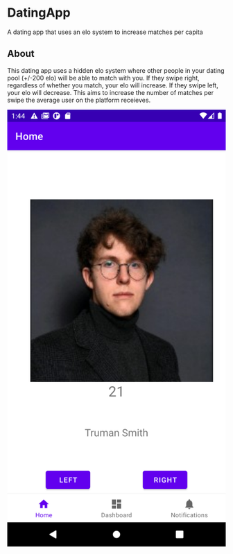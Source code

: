 # DatingApp
A dating app that uses an elo system to increase matches per capita

## About
This dating app uses a hidden elo system where other people in your dating pool (+/-200 elo) will be able to 
match with you. If they swipe right, regardless of whether you match, your elo will increase. If they
swipe left, your elo will decrease. This aims to increase the number of matches per swipe the average user on
the platform receieves.   


![alt text](img/ScreenshotHome.png "Homescreen")
